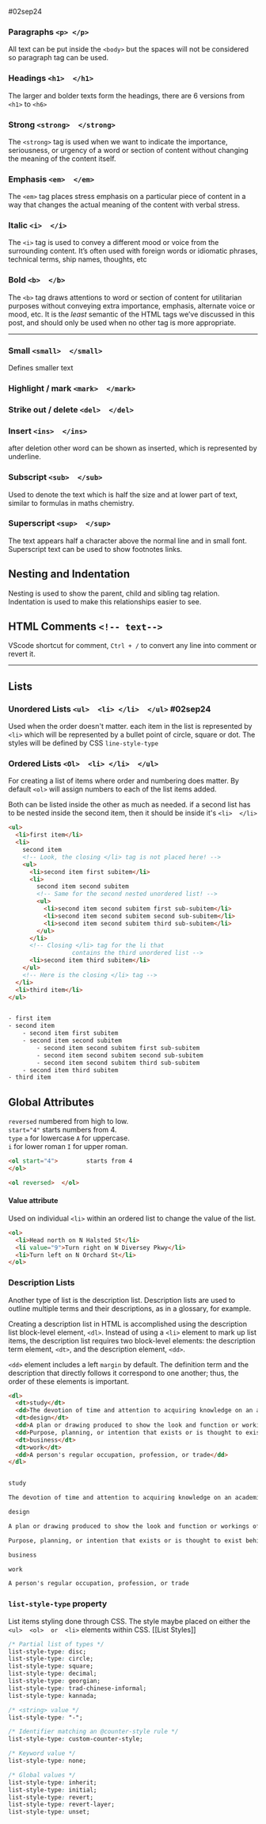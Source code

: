 #02sep24

### Paragraphs  `<p> </p>`    

All text can be put inside the `<body>` but the spaces will not be considered so paragraph tag can be used.


### Headings `<h1>  </h1>`

The larger and bolder texts form the headings, there are 6 versions from `<h1>` to `<h6>`


### Strong `<strong>  </strong>`

The `<strong>` tag is used when we want to indicate the importance, seriousness, or urgency of a word or section of content without changing the meaning of the content itself.


### Emphasis `<em>  </em>`

The `<em>` tag places stress emphasis on a particular piece of content in a way that changes the actual meaning of the content with verbal stress.


### Italic `<i>  </i>`

The `<i>` tag is used to convey a different mood or voice from the surrounding content. It’s often used with foreign words or idiomatic phrases, technical terms, ship names, thoughts, etc


### Bold `<b>  </b>`

The `<b>` tag draws attentions to word or section of content for utilitarian purposes without conveying extra importance, emphasis, alternate voice or mood, etc. It is the _least_ semantic of the HTML tags we’ve discussed in this post, and should only be used when no other tag is more appropriate.

______

### Small `<small>  </small>`
Defines smaller text

### Highlight / mark `<mark>  </mark>`

### Strike out / delete  `<del>  </del>`

### Insert `<ins>  </ins>`
after deletion other word can be shown as inserted, which is represented by underline.

### Subscript `<sub>  </sub>`
Used to denote the text which is half the size and at lower part of text, similar to formulas in maths chemistry.

### Superscript `<sup>  </sup>`
The text appears half a character above the normal line and in small font. Superscript text can be used to show footnotes links.


## Nesting and Indentation

Nesting is used to show the parent, child and sibling tag relation.  
Indentation is used to make this relationships easier to see.


## HTML Comments `<!-- text-->`
VScode shortcut for comment,  `Ctrl + /` to convert any line into comment or revert it.

____________

## Lists

### Unordered Lists  `<ul>  <li> </li>  </ul>`       #02sep24 
Used when the order doesn't matter. each item in the list is represented by `<li>` which will be represented by a bullet point of circle, square or dot. The styles will be defined by CSS `line-style-type`


### Ordered Lists `<Ol>  <li> </li>  </ul>`
For creating a list of items where order and numbering does matter.
By default `<ol>` will assign numbers to each of the list items added.

Both can be listed inside the other as much as needed.
if a second list has to be nested inside the second item, then it should be inside it's `<li>  </li>`

```HTML
<ul>
  <li>first item</li>
  <li>
    second item
    <!-- Look, the closing </li> tag is not placed here! -->
    <ul>
      <li>second item first subitem</li>
      <li>
        second item second subitem
        <!-- Same for the second nested unordered list! -->
        <ul>
          <li>second item second subitem first sub-subitem</li>
          <li>second item second subitem second sub-subitem</li>
          <li>second item second subitem third sub-subitem</li>
        </ul>
      </li>
      <!-- Closing </li> tag for the li that
                  contains the third unordered list -->
      <li>second item third subitem</li>
    </ul>
    <!-- Here is the closing </li> tag -->
  </li>
  <li>third item</li>
</ul>


- first item
- second item
    - second item first subitem
    - second item second subitem
        - second item second subitem first sub-subitem
        - second item second subitem second sub-subitem
        - second item second subitem third sub-subitem
    - second item third subitem
- third item
```

## Global Attributes

`reversed`  numbered from high to low.    
`start="4"` starts numbers from 4.  
`type`  `a` for lowercase `A` for uppercase.  
`i` for lower roman `I` for upper roman.  

```HTML
<ol start="4">        starts from 4
</ol>

<ol reversed>  </ol>
```

#### Value attribute

Used on individual `<li>` within an ordered list to change the value of the list.
```HTML
<ol>
  <li>Head north on N Halsted St</li>
  <li value="9">Turn right on W Diversey Pkwy</li>
  <li>Turn left on N Orchard St</li>
</ol>
```


### Description Lists

Another type of list is the description list. 
Description lists are used to outline multiple terms and their descriptions, as in a glossary, for example.

Creating a description list in HTML is accomplished using the description list block-level element, `<dl>`. 
Instead of using a `<li>` element to mark up list items, the description list requires two block-level elements: 
the description term element, `<dt>`, 
and the description element, `<dd>`.

`<dd>` element includes a left `margin` by default.
The definition term and the description that directly follows it correspond to one another; thus, the order of these elements is important.

```HTML
<dl>
  <dt>study</dt>
  <dd>The devotion of time and attention to acquiring knowledge on an academic subject, especially by means of books</dd>
  <dt>design</dt>
  <dd>A plan or drawing produced to show the look and function or workings of a building, garment, or other object before it is built or made</dd>
  <dd>Purpose, planning, or intention that exists or is thought to exist behind an action, fact, or material object</dd>
  <dt>business</dt>
  <dt>work</dt>
  <dd>A person's regular occupation, profession, or trade</dd>
</dl>


study

The devotion of time and attention to acquiring knowledge on an academic subject, especially by means of books

design

A plan or drawing produced to show the look and function or workings of a building, garment, or other object before it is built or made

Purpose, planning, or intention that exists or is thought to exist behind an action, fact, or material object

business

work

A person's regular occupation, profession, or trade

```


### `list-style-type` property

List items styling done through CSS.
The style maybe placed on either the `<ul>  <ol>  or  <li>` elements within CSS.  [[List Styles]]

```CSS
/* Partial list of types */
list-style-type: disc;
list-style-type: circle;
list-style-type: square;
list-style-type: decimal;
list-style-type: georgian;
list-style-type: trad-chinese-informal;
list-style-type: kannada;

/* <string> value */
list-style-type: "-";

/* Identifier matching an @counter-style rule */
list-style-type: custom-counter-style;

/* Keyword value */
list-style-type: none;

/* Global values */
list-style-type: inherit;
list-style-type: initial;
list-style-type: revert;
list-style-type: revert-layer;
list-style-type: unset;
```

